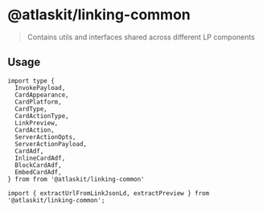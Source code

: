 # @atlaskit/linking-common
> Contains utils and interfaces shared across different LP components

## Usage

```
import type {
  InvokePayload,
  CardAppearance,
  CardPlatform,
  CardType,
  CardActionType,
  LinkPreview,
  CardAction,
  ServerActionOpts,
  ServerActionPayload,
  CardAdf,
  InlineCardAdf,
  BlockCardAdf,
  EmbedCardAdf,
} from from '@atlaskit/linking-common'

import { extractUrlFromLinkJsonLd, extractPreview } from '@atlaskit/linking-common';
```